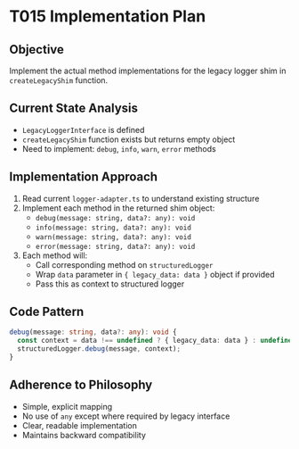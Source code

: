 # T015 Implementation Plan

## Objective

Implement the actual method implementations for the legacy logger shim in `createLegacyShim` function.

## Current State Analysis

- `LegacyLoggerInterface` is defined
- `createLegacyShim` function exists but returns empty object
- Need to implement: `debug`, `info`, `warn`, `error` methods

## Implementation Approach

1. Read current `logger-adapter.ts` to understand existing structure
2. Implement each method in the returned shim object:
   - `debug(message: string, data?: any): void`
   - `info(message: string, data?: any): void`
   - `warn(message: string, data?: any): void`
   - `error(message: string, data?: any): void`
3. Each method will:
   - Call corresponding method on `structuredLogger`
   - Wrap `data` parameter in `{ legacy_data: data }` object if provided
   - Pass this as context to structured logger

## Code Pattern

```typescript
debug(message: string, data?: any): void {
  const context = data !== undefined ? { legacy_data: data } : undefined;
  structuredLogger.debug(message, context);
}
```

## Adherence to Philosophy

- Simple, explicit mapping
- No use of `any` except where required by legacy interface
- Clear, readable implementation
- Maintains backward compatibility
